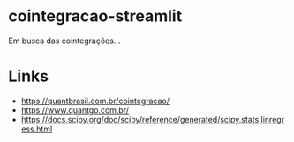 # cointegracao-streamlit
Em busca das cointegrações...


# Links
- https://quantbrasil.com.br/cointegracao/
- https://www.quantgo.com.br/
- https://docs.scipy.org/doc/scipy/reference/generated/scipy.stats.linregress.html
